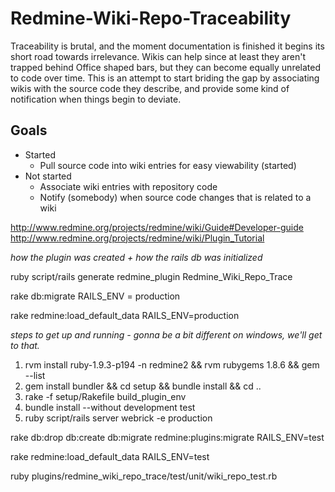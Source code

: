 Redmine-Wiki-Repo-Traceability
==============================

Traceability is brutal, and the moment documentation is finished it begins its short road towards irrelevance. Wikis
can help since at least they aren't trapped behind Office shaped bars, but they can become equally unrelated to code over
time. This is an attempt to start briding the gap by associating wikis with the source code they describe, and provide
some kind of notification when things begin to deviate.

Goals
----------
* Started
    * Pull source code into wiki entries for easy viewability (started)
* Not started
    * Associate wiki entries with repository code
    * Notify (somebody) when source code changes that is related to a wiki

http://www.redmine.org/projects/redmine/wiki/Guide#Developer-guide
http://www.redmine.org/projects/redmine/wiki/Plugin_Tutorial

*how the plugin was created + how the rails db was initialized*

ruby script/rails generate redmine_plugin Redmine_Wiki_Repo_Trace

rake db:migrate RAILS_ENV = production

rake redmine:load_default_data RAILS_ENV=production

*steps to get up and running - gonna be a bit different on windows, we'll get to that.*

1. rvm install ruby-1.9.3-p194 -n redmine2  && rvm rubygems 1.8.6 && gem --list
2. gem install bundler && cd setup && bundle install && cd ..
3. rake -f setup/Rakefile build_plugin_env
4. bundle install --without development test
5. ruby script/rails server webrick -e production


rake db:drop db:create db:migrate redmine:plugins:migrate RAILS_ENV=test

rake redmine:load_default_data RAILS_ENV=test

ruby plugins/redmine_wiki_repo_trace/test/unit/wiki_repo_test.rb